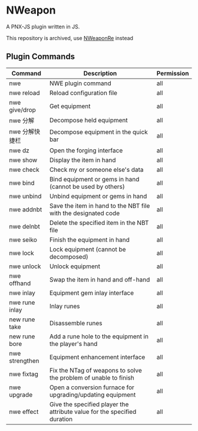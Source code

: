 # NWeapon
A PNX-JS plugin written in JS.

This repository is archived, use [NWeaponRe](https://github.com/Mcayear/NWeaponRe) instead

## Plugin Commands

| Command                | Description                                                      | Permission |
|------------------------|------------------------------------------------------------------|------------|
| nwe                    | NWE plugin command                                               | all        |
| nwe reload             | Reload configuration file                                        | all        |
| nwe give/drop          | Get equipment                                                    | all        |
| nwe 分解               | Decompose held equipment                                         | all        |
| nwe 分解快捷栏         | Decompose equipment in the quick bar                             | all        |
| nwe dz                 | Open the forging interface                                       | all        |
| nwe show               | Display the item in hand                                         | all        |
| nwe check              | Check my or someone else's data                                  | all        |
| nwe bind               | Bind equipment or gems in hand (cannot be used by others)        | all        |
| nwe unbind             | Unbind equipment or gems in hand                                 | all        |
| nwe addnbt             | Save the item in hand to the NBT file with the designated code    | all        |
| nwe delnbt             | Delete the specified item in the NBT file                        | all        |
| nwe seiko              | Finish the equipment in hand                                     | all        |
| nwe lock               | Lock equipment (cannot be decomposed)                            | all        |
| nwe unlock             | Unlock equipment                                                 | all        |
| nwe offhand            | Swap the item in hand and off-hand                                | all        |
| nwe inlay              | Equipment gem inlay interface                                     | all        |
| nwe rune inlay         | Inlay runes                                                      | all        |
| new rune take         | Disassemble runes                                                | all        |
| new rune bore         | Add a rune hole to the equipment in the player's hand             | all        |
| nwe strengthen         | Equipment enhancement interface                                   | all        |
| nwe fixtag             | Fix the NTag of weapons to solve the problem of unable to finish  | all        |
| nwe upgrade            | Open a conversion furnace for upgrading/updating equipment       | all        |
| nwe effect             | Give the specified player the attribute value for the specified duration | all        |
